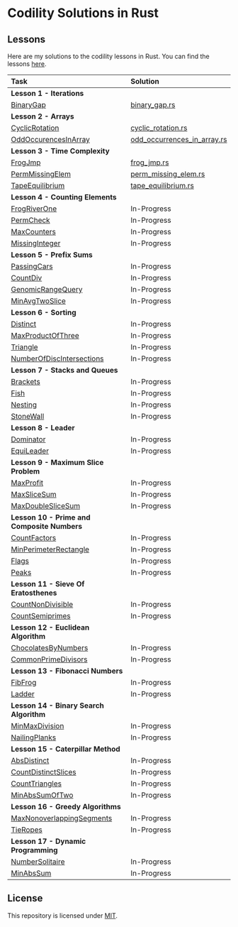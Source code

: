 # Codility Solutions in Rust

## Lessons

Here are my solutions to the codility lessons in Rust.  You can find the lessons [here](https://app.codility.com/programmers/lessons/).

| Task                                                                                                                          | Solution                                                              |  
|:------------------------------------------------------------------------------------------------------------------------------|:----------------------------------------------------------------------|
| **Lesson 1 - Iterations**                                                                                                     |                                                                       |
| [BinaryGap](https://app.codility.com/programmers/lessons/1-iterations/binary_gap/)                                            | [binary_gap.rs](src/iterations/binary_gap.rs)                         |
| **Lesson 2 - Arrays**                                                                                                         |                                                                       |
| [CyclicRotation](https://app.codility.com/programmers/lessons/2-arrays/cyclic_rotation/)                                      | [cyclic_rotation.rs](src/arrays/cyclic_rotation.rs)                   |
| [OddOccurencesInArray](https://app.codility.com/programmers/lessons/2-arrays/odd_occurrences_in_array/)                       | [odd_occurrences_in_array.rs](src/arrays/odd_occurrences_in_array.rs) |
| **Lesson 3 - Time Complexity**                                                                                                |                                                                       |
| [FrogJmp](https://app.codility.com/programmers/lessons/3-time_complexity/frog_jmp/)                                           | [frog_jmp.rs](src/time_complexity/frog_jmp.rs)                        |
| [PermMissingElem](https://app.codility.com/programmers/lessons/3-time_complexity/perm_missing_elem/)                          | [perm_missing_elem.rs](src/time_complexity/perm_missing_elem.rs)      |
| [TapeEquilibrium](https://app.codility.com/programmers/lessons/3-time_complexity/tape_equilibrium/)                           | [tape_equilibrium.rs](src/time_complexity/tape_equilibrium.rs)        |
| **Lesson 4 - Counting Elements**                                                                                              |                                                                       |
| [FrogRiverOne](https://app.codility.com/programmers/lessons/4-counting_elements/frog_river_one/)                              | In-Progress                                                           |
| [PermCheck](https://app.codility.com/programmers/lessons/4-counting_elements/perm_check/)                                     | In-Progress                                                           |
| [MaxCounters](https://app.codility.com/programmers/lessons/4-counting_elements/max_counters/)                                 | In-Progress                                                           |
| [MissingInteger](https://app.codility.com/programmers/lessons/4-counting_elements/missing_integer/)                           | In-Progress                                                           |
| **Lesson 5 - Prefix Sums**                                                                                                    |                                                                       |
| [PassingCars](https://app.codility.com/programmers/lessons/5-prefix_sums/passing_cars/)                                       | In-Progress                                                           |
| [CountDiv](https://app.codility.com/programmers/lessons/5-prefix_sums/count_div/)                                             | In-Progress                                                           |
| [GenomicRangeQuery](https://app.codility.com/programmers/lessons/5-prefix_sums/genomic_range_query/)                          | In-Progress                                                           |
| [MinAvgTwoSlice](https://app.codility.com/programmers/lessons/5-prefix_sums/min_avg_two_slice/)                               | In-Progress                                                           |
| **Lesson 6 - Sorting**                                                                                                        |                                                                       |
| [Distinct](https://app.codility.com/programmers/lessons/6-sorting/distinct/)                                                  | In-Progress                                                           |
| [MaxProductOfThree](https://app.codility.com/programmers/lessons/6-sorting/max_product_of_three/)                             | In-Progress                                                           |
| [Triangle](https://app.codility.com/programmers/lessons/6-sorting/triangle/)                                                  | In-Progress                                                           |
| [NumberOfDiscIntersections](https://app.codility.com/programmers/lessons/6-sorting/number_of_disc_intersections/)             | In-Progress                                                           |
| **Lesson 7 - Stacks and Queues**                                                                                              |                                                                       |
| [Brackets](https://app.codility.com/programmers/lessons/7-stacks_and_queues/brackets/)                                        | In-Progress                                                           |
| [Fish](https://app.codility.com/programmers/lessons/7-stacks_and_queues/stone_wall/)                                          | In-Progress                                                           |
| [Nesting](https://app.codility.com/programmers/lessons/7-stacks_and_queues/nesting/)                                          | In-Progress                                                           |
| [StoneWall](https://app.codility.com/programmers/lessons/7-stacks_and_queues/stone_wall/)                                     | In-Progress                                                           |
| **Lesson 8 - Leader**                                                                                                         |                                                                       |
| [Dominator](https://app.codility.com/programmers/lessons/8-leader/dominator/)                                                 | In-Progress                                                           |
| [EquiLeader](https://app.codility.com/programmers/lessons/8-leader/equi_leader/)                                              | In-Progress                                                           |
| **Lesson 9 - Maximum Slice Problem**                                                                                          |                                                                       |
| [MaxProfit](https://app.codility.com/programmers/lessons/9-maximum_slice_problem/max_profit/)                                 | In-Progress                                                           |
| [MaxSliceSum](https://app.codility.com/programmers/lessons/9-maximum_slice_problem/max_slice_sum/)                            | In-Progress                                                           |
| [MaxDoubleSliceSum](https://app.codility.com/programmers/lessons/9-maximum_slice_problem/max_double_slice_sum/)               | In-Progress                                                           |
| **Lesson 10 - Prime and Composite Numbers**                                                                                   |                                                                       |
| [CountFactors](https://app.codility.com/programmers/lessons/10-prime_and_composite_numbers/count_factors/)                    | In-Progress                                                           |
| [MinPerimeterRectangle](https://app.codility.com/programmers/lessons/10-prime_and_composite_numbers/min_perimeter_rectangle/) | In-Progress                                                           |
| [Flags](https://app.codility.com/programmers/lessons/10-prime_and_composite_numbers/flags/)                                   | In-Progress                                                           |
| [Peaks](https://app.codility.com/programmers/lessons/10-prime_and_composite_numbers/peaks/)                                   | In-Progress                                                           |
| **Lesson 11 - Sieve Of Eratosthenes**                                                                                         |                                                                       |
| [CountNonDivisible](https://app.codility.com/programmers/lessons/11-sieve_of_eratosthenes/count_non_divisible/)               | In-Progress                                                           |
| [CountSemiprimes](https://app.codility.com/programmers/lessons/11-sieve_of_eratosthenes/count_semiprimes/)                    | In-Progress                                                           |
| **Lesson 12 - Euclidean Algorithm**                                                                                           |                                                                       |
| [ChocolatesByNumbers](https://app.codility.com/programmers/lessons/12-euclidean_algorithm/chocolates_by_numbers/)             | In-Progress                                                           |
| [CommonPrimeDivisors](https://app.codility.com/programmers/lessons/12-euclidean_algorithm/common_prime_divisors/)             | In-Progress                                                           |
| **Lesson 13 - Fibonacci Numbers**                                                                                             |                                                                       |
| [FibFrog](https://app.codility.com/programmers/lessons/13-fibonacci_numbers/fib_frog/)                                        | In-Progress                                                           |
| [Ladder](https://app.codility.com/programmers/lessons/13-fibonacci_numbers/ladder/)                                           | In-Progress                                                           |
| **Lesson 14 - Binary Search Algorithm**                                                                                       |                                                                       |
| [MinMaxDivision](https://app.codility.com/programmers/lessons/14-binary_search_algorithm/min_max_division/)                   | In-Progress                                                           |
| [NailingPlanks](https://app.codility.com/programmers/lessons/14-binary_search_algorithm/nailing_planks/)                      | In-Progress                                                           |
| **Lesson 15 - Caterpillar Method**                                                                                            |                                                                       |
| [AbsDistinct](https://app.codility.com/programmers/lessons/15-caterpillar_method/abs_distinct/)                               | In-Progress                                                           |
| [CountDistinctSlices](https://app.codility.com/programmers/lessons/15-caterpillar_method/count_distinct_slices/)              | In-Progress                                                           |
| [CountTriangles](https://app.codility.com/programmers/lessons/15-caterpillar_method/count_triangles/)                         | In-Progress                                                           |
| [MinAbsSumOfTwo](https://app.codility.com/programmers/lessons/15-caterpillar_method/min_abs_sum_of_two/)                      | In-Progress                                                           |
| **Lesson 16 - Greedy Algorithms**                                                                                             |                                                                       |
| [MaxNonoverlappingSegments](https://app.codility.com/programmers/lessons/16-greedy_algorithms/max_nonoverlapping_segments/)   | In-Progress                                                           |
| [TieRopes](https://app.codility.com/programmers/lessons/16-greedy_algorithms/tie_ropes/)                                      | In-Progress                                                           |
| **Lesson 17 - Dynamic Programming**                                                                                           |                                                                       |
| [NumberSolitaire](https://app.codility.com/programmers/lessons/17-dynamic_programming/number_solitaire/)                      | In-Progress                                                           |
| [MinAbsSum](https://app.codility.com/programmers/lessons/17-dynamic_programming/min_abs_sum/)                                 | In-Progress                                                           |


## License
This repository is licensed under [MIT](LICENSE).